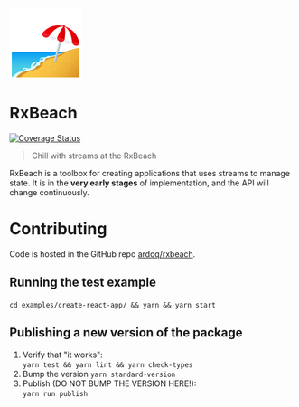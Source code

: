 ![Beach with umbrella](docs/beach_with_umbrella.png)

# RxBeach
[![Coverage Status](https://coveralls.io/repos/github/ardoq/rxbeach/badge.svg?branch=master)](https://coveralls.io/github/ardoq/rxbeach?branch=master)
> Chill with streams at the RxBeach

RxBeach is a toolbox for creating applications that uses streams to manage
state. It is in the **very early stages** of implementation, and the API will
change continuously.


# Contributing
Code is hosted in the GitHub repo [ardoq/rxbeach](https://github.com/ardoq/rxbeach).

## Running the test example
`cd examples/create-react-app/ && yarn && yarn start`

## Publishing a new version of the package
1. Verify that "it works":  
   `yarn test && yarn lint && yarn check-types`
2. Bump the version
   `yarn standard-version`
2. Publish (DO NOT BUMP THE VERSION HERE!):  
   `yarn run publish`
